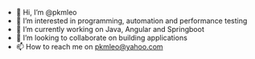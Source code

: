 - 👋 Hi, I’m @pkmleo
- 👀 I’m interested in programming, automation and performance testing
- 🌱 I’m currently working on Java, Angular and Springboot
- 💞️ I’m looking to collaborate on building applications
- 📫 How to reach me on pkmleo@yahoo.com

<!---
pkmleo/pkmleo is a ✨ special ✨ repository because its `README.md` (this file) appears on your GitHub profile.
You can click the Preview link to take a look at your changes.
--->
